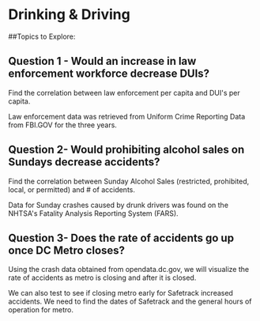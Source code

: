 # Drinking & Driving

##Topics to Explore:

## Question 1 - Would an increase in law enforcement workforce decrease DUIs?

Find the correlation between law enforcement per capita and DUI's per capita.

Law enforcement data was retrieved from Uniform Crime Reporting Data from FBI.GOV for the three years. 


## Question 2- Would prohibiting alcohol sales on Sundays decrease accidents?

Find the correlation between Sunday Alcohol Sales (restricted, prohibited, local, or permitted) and # of accidents.

Data for Sunday crashes caused by drunk drivers was found on the NHTSA's Fatality Analysis Reporting System (FARS).

## Question 3- Does the rate of accidents go up once DC Metro closes?

Using the crash data obtained from opendata.dc.gov, we will visualize the rate of accidents as metro is closing and after it is closed.

We can also test to see if closing metro early for Safetrack increased accidents. We need to find the dates of Safetrack and the general hours of operation for metro.
